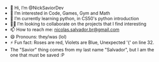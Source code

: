 - 👋 Hi, I’m @NickSaviorDev
- 👀 I’m interested in Code, Games, Gym and Math
- 🌱 I’m currently learning python, in CS50's python introduction
- 🕵️‍♂️ I’m looking to collaborate on the projects that I find interesting
- 📫 How to reach me: nicolas.salvador.br@gmail.com
- 😄 Pronouns: they/was (lol)
- ⚡ Fun fact: Roses are red, Violets are Blue, Unexpected '{' on line 32.
- The "Savior" thing comes from my last name "Salvador", but I am the one that must be saved :P

<!---
NickSaviorDev/NickSaviorDev is a ✨ special ✨ repository because its `README.md` (this file) appears on your GitHub profile.
You can click the Preview link to take a look at your changes.
--->
